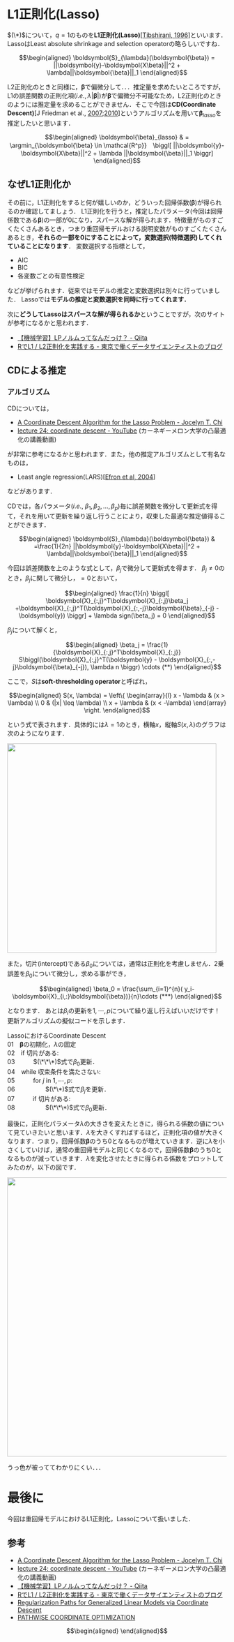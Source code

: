 
# L1正則化(Lasso)
$(\*)$について，$q=1$のものを**L1正則化(Lasso)**[[Tibshirani, 1996](http://statweb.stanford.edu/~tibs/lasso/lasso.pdf)]といいます．LassoはLeast absolute shrinkage and selection operatorの略らしいですね．

```math
\begin{aligned}
\boldsymbol{S}_{\lambda}(\boldsymbol{\beta})  = ||\boldsymbol{y}-\boldsymbol{X\beta}||^2 + \lambda||\boldsymbol{\beta}||_1 
\end{aligned}
```

L2正則化のときと同様に，$\boldsymbol{\beta}$で偏微分して．．．推定量を求めたいところですが，L1の誤差関数の正則化項($i.e., \lambda |\boldsymbol{\beta}|$)が$\boldsymbol{\beta}$で偏微分不可能なため，L2正則化のときのようには推定量を求めることができません．そこで今回は**CD(Coordinate Descent)**[J Friedman et al., [2007](http://arxiv.org/pdf/0708.1485.pdf);[2010](http://core.ac.uk/download/files/153/6287975.pdf)]というアルゴリズムを用いて$\boldsymbol{\beta}_{lasso}$を推定したいと思います．

```math
\begin{aligned}
\boldsymbol{\beta}_{lasso} & = \argmin_{\boldsymbol{\beta} \in \mathcal{R^p}}　\biggl[ ||\boldsymbol{y}-\boldsymbol{X\beta}||^2 + \lambda ||\boldsymbol{\beta}||_1 \biggr]
\end{aligned}
```

## なぜL1正則化か
その前に，L1正則化をすると何が嬉しいのか，どういった回帰係数($\boldsymbol{\beta}$)が得られるのか確認してましょう．
L1正則化を行うと，推定したパラメータ(今回は回帰係数である$\boldsymbol{\beta}$)の一部が0になり，スパースな解が得られます．特徴量がものすごくたくさんあるとき，つまり重回帰モデルおける説明変数がものすごくたくさんあるとき，**それらの一部を0にすることによって，変数選択(特徴選択)してくれていることになります**．
変数選択する指標として，

- AIC
- BIC
- 各変数ごとの有意性検定

などが挙げられます．従来ではモデルの推定と変数選択は別々に行っていました．
Lassoでは**モデルの推定と変数選択を同時に行ってくれます．**

次に**どうしてLassoはスパースな解が得られるか**ということですが，次のサイトが参考になるかと思われます．

- [【機械学習】LPノルムってなんだっけ？ - Qiita](http://qiita.com/kenmatsu4/items/cecb466437da33df2870)
- [RでL1 / L2正則化を実践する - 東京で働くデータサイエンティストのブログ](http://tjo.hatenablog.com/entry/2015/03/03/190000)

## CDによる推定
### アルゴリズム
CDについては，

- [A Coordinate Descent Algorithm for the Lasso Problem - Jocelyn T. Chi](http://www.jocelynchi.com/a-coordinate-descent-algorithm-for-the-lasso-problem/)
- [lecture 24: coordinate descent - YouTube](https://www.youtube.com/watch?v=Mbnd5nisFNw) (カーネギーメロン大学の凸最適化の講義動画)

が非常に参考になるかと思われます．また，他の推定アルゴリズムとして有名なものは，

- Least angle regression(LARS)[[Efron et al, 2004](http://statweb.stanford.edu/~imj/WEBLIST/2004/LarsAnnStat04.pdf)]

などがあります．

CDでは，各パラメータ($i.e.,\ \beta_1, \beta_2,...,\beta_p$)毎に誤差関数を微分して更新式を得て，それを用いて更新を繰り返し行うことにより，収束した最適な推定値得ることができます．

```math
\begin{aligned}
\boldsymbol{S}_{\lambda}(\boldsymbol{\beta}) & =\frac{1}{2n} ||\boldsymbol{y}-\boldsymbol{X\beta}||^2 + \lambda||\boldsymbol{\beta}||_1 
\end{aligned}
```
今回は誤差関数を上のような式として，$\beta_j$で微分して更新式を得ます．
$\beta_j \neq 0$のとき，$\beta_j$に関して微分し，$=0$とおいて，

```math
\begin{aligned}
\frac{1}{n} \biggl[ \boldsymbol{X}_{:,j}^T\boldsymbol{X}_{:,j}\beta_j +\boldsymbol{X}_{:,j}^T(\boldsymbol{X}_{:,-j}\boldsymbol{\beta}_{-j} - \boldsymbol{y}) \biggr] + \lambda sign(\beta_j)   = 0
\end{aligned}
```

$\beta_j$について解くと，


```math
\begin{aligned}
\beta_j = \frac{1}{\boldsymbol{X}_{:,j}^T\boldsymbol{X}_{:,j}} S\biggl(\boldsymbol{X}_{:,j}^T(\boldsymbol{y} - \boldsymbol{X}_{:,-j}\boldsymbol{\beta}_{-j}), \lambda n \biggr) \cdots (**)
\end{aligned}
```

ここで，$S$は**soft-thresholding operator**と呼ばれ，

```math
\begin{aligned}
S(x, \lambda) = 
  \left\{
    \begin{array}{l}
      x - \lambda & (x > \lambda) \\
      0 & (|x| \leq \lambda) \\
      x + \lambda & (x < -\lambda)
    \end{array}
  \right.
\end{aligned}
```

という式で表されます．具体的には$\lambda=1$のとき，横軸$x$，縦軸$S(x, \lambda)$のグラフは次のようになります．

<img src="https://qiita-image-store.s3.amazonaws.com/0/31899/3f5836d8-d54d-f4ac-09e3-0421edd19959.png" width=480 />

また，切片(intercept)である$\beta_0$については，通常は正則化を考慮しません．2乗誤差を$\beta_0$について微分し，求める事ができ，

```math
\begin{aligned}
\beta_0 = \frac{\sum_{i=1}^{n}( y_i-\boldsymbol{X}_{i,:}\boldsymbol{\beta})}{n}\cdots (***)
\end{aligned}
```

となります．
あとは$\beta_i$の更新を$1,\cdots, p$について繰り返し行えばいいだけです！  
更新アルゴリズムの擬似コードを示します．  
  
  
LassoにおけるCoordinate Descent  
01　$\boldsymbol{\beta}$の初期化，$\lambda$の固定  
02　if 切片がある:  
03　　　$(\*\*\*)$式で$\beta_0$更新．  
04　while 収束条件を満たさない:  
05　　　for $j$ in $1,\cdots, p$:  
06　　　　　$(\*\*)$式で$\beta_j$を更新．  
07　　　if 切片がある:  
08　　　　　$(\*\*\*)$式で$\beta_0$更新．  




最後に，正則化パラメータ$\lambda$の大きさを変えたときに，得られる係数の値について見ていきたいと思います．$\lambda$を大きくすればするほど，正則化項の値が大きくなります．つまり，回帰係数$\boldsymbol{\beta}$のうち0となるものが増えていきます．逆に$\lambda$を小さくしていけば，通常の重回帰モデルと同じくなるので，回帰係数$\boldsymbol{\beta}$のうち0となるものが減っていきます．$\lambda$を変化させたときに得られる係数をプロットしてみたのが，以下の図です．

<img src="https://qiita-image-store.s3.amazonaws.com/0/31899/58f059ba-7741-5e8e-580b-e32acaee3a85.png" width=640>

うっ色が被っててわかりにくい．．．


# 最後に
今回は重回帰モデルにおけるL1正則化，Lassoについて扱いました．

## 参考
- [A Coordinate Descent Algorithm for the Lasso Problem - Jocelyn T. Chi](http://www.jocelynchi.com/a-coordinate-descent-algorithm-for-the-lasso-problem/)
- [lecture 24: coordinate descent - YouTube](https://www.youtube.com/watch?v=Mbnd5nisFNw) (カーネギーメロン大学の凸最適化の講義動画)
- [【機械学習】LPノルムってなんだっけ？ - Qiita](http://qiita.com/kenmatsu4/items/cecb466437da33df2870)
- [RでL1 / L2正則化を実践する - 東京で働くデータサイエンティストのブログ](http://tjo.hatenablog.com/entry/2015/03/03/190000)
- [Regularization Paths for Generalized Linear Models via Coordinate Descent](http://core.ac.uk/download/files/153/6287975.pdf)
- [PATHWISE COORDINATE OPTIMIZATION](http://arxiv.org/pdf/0708.1485.pdf)








```math
\begin{aligned}

\end{aligned}
```
